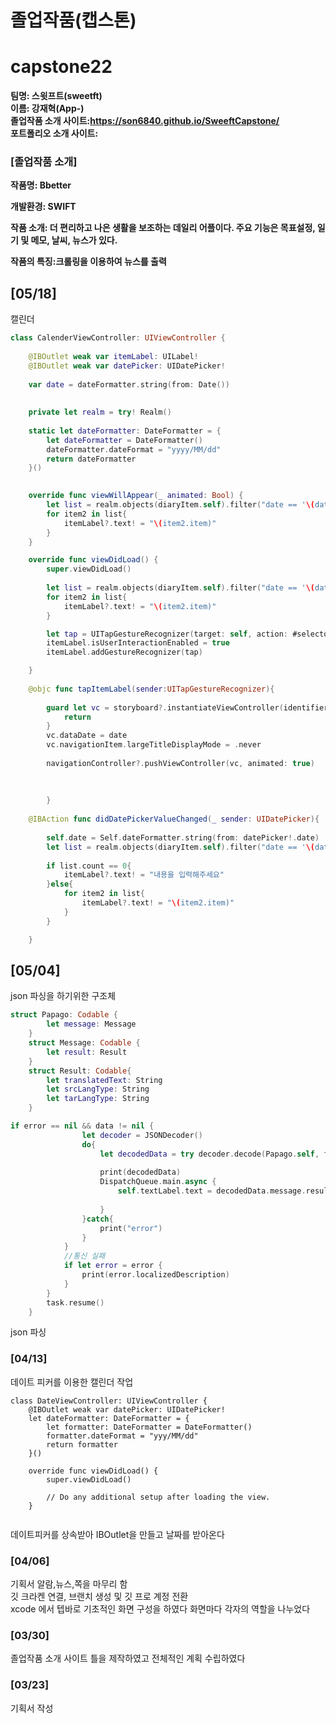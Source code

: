 # 졸업작품(캡스톤)

# capstone22

**팀명: 스윗프트(sweetft) <br>
이름: 강재혁(App-)** <br>
**졸업작품 소개 사이트:https://son6840.github.io/SweeftCapstone/** <br> 
**포트폴리오 소개 사이트:**

### [졸업작품 소개]

**작품명: Bbetter**

**개발환경: SWIFT** 

**작품 소개: 더 편리하고 나은 생활을 보조하는 데일리 어플이다. 주요 기능은 목표설정, 일기 및 메모, 날씨, 뉴스가 있다.** 

**작품의 특징:크롤링을 이용하여 뉴스를 출력**

## [05/18]
캘린더 

```swift
class CalenderViewController: UIViewController {
    
    @IBOutlet weak var itemLabel: UILabel!
    @IBOutlet weak var datePicker: UIDatePicker!
    
    var date = dateFormatter.string(from: Date())
    
    
    private let realm = try! Realm()
 
    static let dateFormatter: DateFormatter = {
        let dateFormatter = DateFormatter()
        dateFormatter.dateFormat = "yyyy/MM/dd"
        return dateFormatter
    }()
    

    override func viewWillAppear(_ animated: Bool) {
        let list = realm.objects(diaryItem.self).filter("date == '\(date)'")
        for item2 in list{
            itemLabel?.text! = "\(item2.item)"
        }
    }

    override func viewDidLoad() {
        super.viewDidLoad()
        
        let list = realm.objects(diaryItem.self).filter("date == '\(date)'")
        for item2 in list{
            itemLabel?.text! = "\(item2.item)"
        }

        let tap = UITapGestureRecognizer(target: self, action: #selector(CalenderViewController.tapItemLabel))
        itemLabel.isUserInteractionEnabled = true
        itemLabel.addGestureRecognizer(tap)

    }
    
    @objc func tapItemLabel(sender:UITapGestureRecognizer){
        
        guard let vc = storyboard?.instantiateViewController(identifier: "view") as? CalenderViewViewController else{
            return
        }
        vc.dataDate = date
        vc.navigationItem.largeTitleDisplayMode = .never
      
        navigationController?.pushViewController(vc, animated: true)
        
     
        
        }
    
    @IBAction func didDatePickerValueChanged(_ sender: UIDatePicker){
       
        self.date = Self.dateFormatter.string(from: datePicker!.date)
        let list = realm.objects(diaryItem.self).filter("date == '\(date)'")
        
        if list.count == 0{
            itemLabel?.text! = "내용을 입력해주세요"
        }else{
            for item2 in list{
                itemLabel?.text! = "\(item2.item)"
            }
        }

    }
```

## [05/04]
json 파싱을 하기위한 구조체

```swift
struct Papago: Codable {
        let message: Message
    }
    struct Message: Codable {
        let result: Result
    }
    struct Result: Codable{
        let translatedText: String
        let srcLangType: String
        let tarLangType: String
    }
```

```swift
if error == nil && data != nil {
                let decoder = JSONDecoder()
                do{
                    let decodedData = try decoder.decode(Papago.self, from: data!)
                    
                    print(decodedData)
                    DispatchQueue.main.async {
                        self.textLabel.text = decodedData.message.result.translatedText
                        
                    }
                }catch{
                    print("error")
                }
            }
            //통신 실패
            if let error = error {
                print(error.localizedDescription)
            }
        }
        task.resume()
    }
```

json 파싱

### [04/13]
데이트 피커를 이용한 캘린더 작업
```
class DateViewController: UIViewController {
    @IBOutlet weak var datePicker: UIDatePicker!
    let dateFormatter: DateFormatter = {
        let formatter: DateFormatter = DateFormatter()
        formatter.dateFormat = "yyy/MM/dd"
        return formatter
    }()
    
    override func viewDidLoad() {
        super.viewDidLoad()

        // Do any additional setup after loading the view.
    }
    
```
데이트피커를 상속받아 IBOutlet을 만들고 날짜를 받아온다

### [04/06]
기획서 알람,뉴스,쪽을 마무리 함 <br>
깃 크라켄 연결, 브랜치 생성 및 깃 프로 계정 전환 <br>
xcode 에서 텝바로 기초적인 화면 구성을 하였다
화면마다 각자의 역할을 나누었다


### [03/30]

졸업작품 소개 사이트 틀을 제작하였고 전체적인 계획 수립하였다
### [03/23]

기획서 작성 



